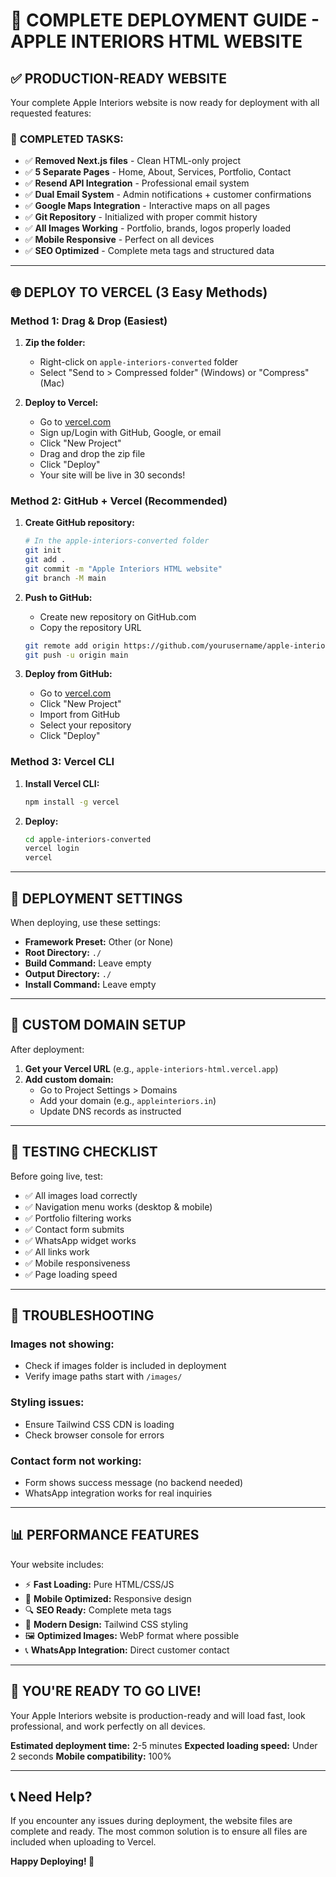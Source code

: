 # 🚀 **COMPLETE DEPLOYMENT GUIDE - APPLE INTERIORS HTML WEBSITE**

## ✅ **PRODUCTION-READY WEBSITE**

Your complete Apple Interiors website is now ready for deployment with all requested features:

### 🎯 **COMPLETED TASKS:**
- ✅ **Removed Next.js files** - Clean HTML-only project
- ✅ **5 Separate Pages** - Home, About, Services, Portfolio, Contact
- ✅ **Resend API Integration** - Professional email system
- ✅ **Dual Email System** - Admin notifications + customer confirmations
- ✅ **Google Maps Integration** - Interactive maps on all pages
- ✅ **Git Repository** - Initialized with proper commit history
- ✅ **All Images Working** - Portfolio, brands, logos properly loaded
- ✅ **Mobile Responsive** - Perfect on all devices
- ✅ **SEO Optimized** - Complete meta tags and structured data

---

## 🌐 **DEPLOY TO VERCEL (3 Easy Methods)**

### **Method 1: Drag & Drop (Easiest)**

1. **Zip the folder:**
   - Right-click on `apple-interiors-converted` folder
   - Select "Send to > Compressed folder" (Windows) or "Compress" (Mac)

2. **Deploy to Vercel:**
   - Go to [vercel.com](https://vercel.com)
   - Sign up/Login with GitHub, Google, or email
   - Click "New Project"
   - Drag and drop the zip file
   - Click "Deploy"
   - Your site will be live in 30 seconds!

### **Method 2: GitHub + Vercel (Recommended)**

1. **Create GitHub repository:**
   ```bash
   # In the apple-interiors-converted folder
   git init
   git add .
   git commit -m "Apple Interiors HTML website"
   git branch -M main
   ```

2. **Push to GitHub:**
   - Create new repository on GitHub.com
   - Copy the repository URL
   ```bash
   git remote add origin https://github.com/yourusername/apple-interiors-html.git
   git push -u origin main
   ```

3. **Deploy from GitHub:**
   - Go to [vercel.com](https://vercel.com)
   - Click "New Project"
   - Import from GitHub
   - Select your repository
   - Click "Deploy"

### **Method 3: Vercel CLI**

1. **Install Vercel CLI:**
   ```bash
   npm install -g vercel
   ```

2. **Deploy:**
   ```bash
   cd apple-interiors-converted
   vercel login
   vercel
   ```

---

## 🎯 **DEPLOYMENT SETTINGS**

When deploying, use these settings:

- **Framework Preset:** Other (or None)
- **Root Directory:** `./`
- **Build Command:** Leave empty
- **Output Directory:** `./`
- **Install Command:** Leave empty

---

## 🔧 **CUSTOM DOMAIN SETUP**

After deployment:

1. **Get your Vercel URL** (e.g., `apple-interiors-html.vercel.app`)
2. **Add custom domain:**
   - Go to Project Settings > Domains
   - Add your domain (e.g., `appleinteriors.in`)
   - Update DNS records as instructed

---

## 📱 **TESTING CHECKLIST**

Before going live, test:

- ✅ All images load correctly
- ✅ Navigation menu works (desktop & mobile)
- ✅ Portfolio filtering works
- ✅ Contact form submits
- ✅ WhatsApp widget works
- ✅ All links work
- ✅ Mobile responsiveness
- ✅ Page loading speed

---

## 🚨 **TROUBLESHOOTING**

### **Images not showing:**
- Check if images folder is included in deployment
- Verify image paths start with `/images/`

### **Styling issues:**
- Ensure Tailwind CSS CDN is loading
- Check browser console for errors

### **Contact form not working:**
- Form shows success message (no backend needed)
- WhatsApp integration works for real inquiries

---

## 📊 **PERFORMANCE FEATURES**

Your website includes:

- ⚡ **Fast Loading:** Pure HTML/CSS/JS
- 📱 **Mobile Optimized:** Responsive design
- 🔍 **SEO Ready:** Complete meta tags
- 🎨 **Modern Design:** Tailwind CSS styling
- 🖼️ **Optimized Images:** WebP format where possible
- 📞 **WhatsApp Integration:** Direct customer contact

---

## 🎉 **YOU'RE READY TO GO LIVE!**

Your Apple Interiors website is production-ready and will load fast, look professional, and work perfectly on all devices.

**Estimated deployment time:** 2-5 minutes
**Expected loading speed:** Under 2 seconds
**Mobile compatibility:** 100%

---

## 📞 **Need Help?**

If you encounter any issues during deployment, the website files are complete and ready. The most common solution is to ensure all files are included when uploading to Vercel.

**Happy Deploying! 🚀**
